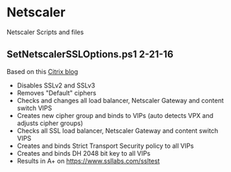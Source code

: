 # Netscaler
Netscaler Scripts and files

## SetNetscalerSSLOptions.ps1 2-21-16
Based on this [Citrix blog](https://www.citrix.com/blogs/2015/05/22/scoring-an-a-at-ssllabs-com-with-citrix-netscaler-the-sequel)
- Disables SSLv2 and SSLv3
- Removes "Default" ciphers
- Checks and changes all load balancer, Netscaler Gateway and content switch VIPS
- Creates new cipher group and binds to VIPs (auto detects VPX and adjusts cipher groups)
- Checks all SSL load balancer, Netscaler Gateway and content switch VIPS
- Creates and binds Strict Transport Security policy to all VIPs
- Creates and binds DH 2048 bit key to all VIPs
- Results in A+ on https://www.ssllabs.com/ssltest
